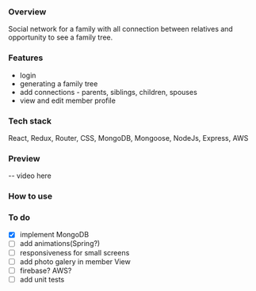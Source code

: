 ### Overview

Social network for a family with all connection between relatives and opportunity to see a family tree.

### Features

-   login
-   generating a family tree
-   add connections - parents, siblings, children, spouses
-   view and edit member profile

### Tech stack

React, Redux, Router, CSS, MongoDB, Mongoose, NodeJs, Express, AWS

### Preview

-- video here

### How to use

### To do

-   [x] implement MongoDB
-   [ ] add animations(Spring?)
-   [ ] responsiveness for small screens
-   [ ] add photo galery in member View
-   [ ] firebase? AWS?
-   [ ] add unit tests
